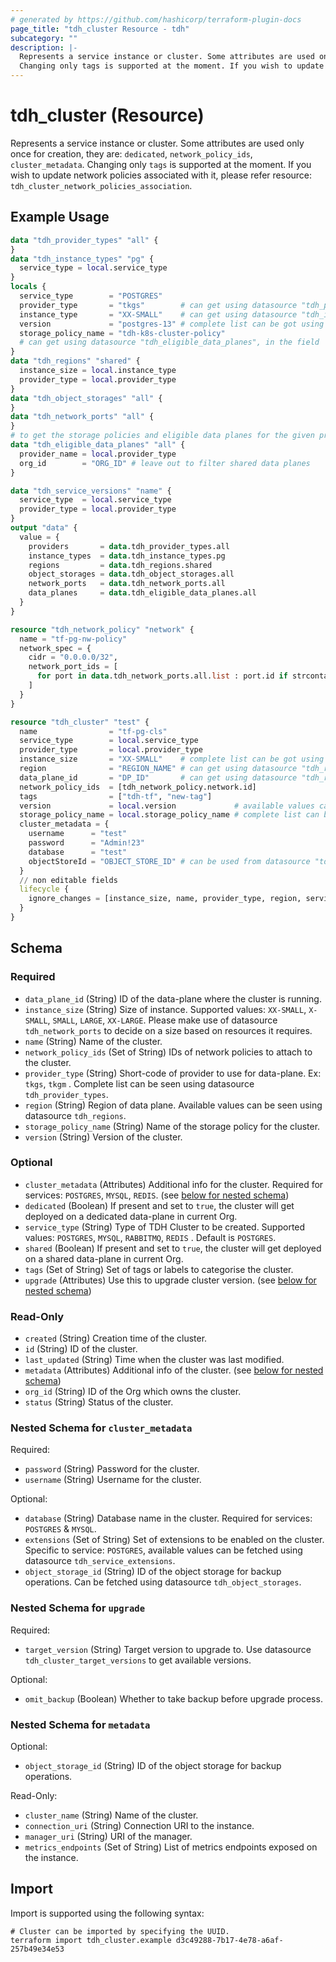 ```yaml
---
# generated by https://github.com/hashicorp/terraform-plugin-docs
page_title: "tdh_cluster Resource - tdh"
subcategory: ""
description: |-
  Represents a service instance or cluster. Some attributes are used only once for creation, they are: dedicated, network_policy_ids, cluster_metadata.
  Changing only tags is supported at the moment. If you wish to update network policies associated with it, please refer resource: tdh_cluster_network_policies_association.
---
```


# tdh_cluster (Resource)

Represents a service instance or cluster. Some attributes are used only once for creation, they are: `dedicated`, `network_policy_ids`, `cluster_metadata`.
Changing only `tags` is supported at the moment. If you wish to update network policies associated with it, please refer resource: `tdh_cluster_network_policies_association`.

## Example Usage

```terraform
data "tdh_provider_types" "all" {
}
data "tdh_instance_types" "pg" {
  service_type = local.service_type
}
locals {
  service_type        = "POSTGRES"
  provider_type       = "tkgs"        # can get using datasource "tdh_provider_types"
  instance_type       = "XX-SMALL"    # can get using datasource "tdh_instance_types"
  version             = "postgres-13" # complete list can be got using datasource "tdh_service_versions"
  storage_policy_name = "tdh-k8s-cluster-policy"
  # can get using datasource "tdh_eligible_data_planes", in the field 'list'
}
data "tdh_regions" "shared" {
  instance_size = local.instance_type
  provider_type = local.provider_type
}
data "tdh_object_storages" "all" {
}
data "tdh_network_ports" "all" {
}
# to get the storage policies and eligible data planes for the given provider, although it may not be available if given size doesn't meet resource requirement in this data plane
data "tdh_eligible_data_planes" "all" {
  provider_name = local.provider_type
  org_id        = "ORG_ID" # leave out to filter shared data planes
}

data "tdh_service_versions" "name" {
  service_type  = local.service_type
  provider_type = local.provider_type
}
output "data" {
  value = {
    providers       = data.tdh_provider_types.all
    instance_types  = data.tdh_instance_types.pg
    regions         = data.tdh_regions.shared
    object_storages = data.tdh_object_storages.all
    network_ports   = data.tdh_network_ports.all
    data_planes     = data.tdh_eligible_data_planes.all
  }
}

resource "tdh_network_policy" "network" {
  name = "tf-pg-nw-policy"
  network_spec = {
    cidr = "0.0.0.0/32",
    network_port_ids = [
      for port in data.tdh_network_ports.all.list : port.id if strcontains(port.id, "postgres")
    ]
  }
}

resource "tdh_cluster" "test" {
  name                = "tf-pg-cls"
  service_type        = local.service_type
  provider_type       = local.provider_type
  instance_size       = "XX-SMALL"    # complete list can be got using datasource "tdh_instance_types"
  region              = "REGION_NAME" # can get using datasource "tdh_regions"
  data_plane_id       = "DP_ID"       # can get using datasource "tdh_regions" based on instance size selected there
  network_policy_ids  = [tdh_network_policy.network.id]
  tags                = ["tdh-tf", "new-tag"]
  version             = local.version             # available values can be fetched using datasource "tdh_service_versions"
  storage_policy_name = local.storage_policy_name # complete list can be got using datasource "tdh_eligible_data_planes"
  cluster_metadata = {
    username      = "test"
    password      = "Admin!23"
    database      = "test"
    objectStoreId = "OBJECT_STORE_ID" # can be used from datasource "tdh_object_storages"
  }
  // non editable fields
  lifecycle {
    ignore_changes = [instance_size, name, provider_type, region, service_type]
  }
}
```

<!-- schema generated by tfplugindocs -->
## Schema

### Required

- `data_plane_id` (String) ID of the data-plane where the cluster is running.
- `instance_size` (String) Size of instance. Supported values: `XX-SMALL`, `X-SMALL`, `SMALL`, `LARGE`, `XX-LARGE`.
Please make use of datasource `tdh_network_ports` to decide on a size based on resources it requires.
- `name` (String) Name of the cluster.
- `network_policy_ids` (Set of String) IDs of network policies to attach to the cluster.
- `provider_type` (String) Short-code of provider to use for data-plane. Ex: `tkgs`, `tkgm` . Complete list can be seen using datasource `tdh_provider_types`.
- `region` (String) Region of data plane. Available values can be seen using datasource `tdh_regions`.
- `storage_policy_name` (String) Name of the storage policy for the cluster.
- `version` (String) Version of the cluster.

### Optional

- `cluster_metadata` (Attributes) Additional info for the cluster. Required for services: `POSTGRES`, `MYSQL`, `REDIS`. (see [below for nested schema](#nestedatt--cluster_metadata))
- `dedicated` (Boolean) If present and set to `true`, the cluster will get deployed on a dedicated data-plane in current Org.
- `service_type` (String) Type of TDH Cluster to be created. Supported values: `POSTGRES`, `MYSQL`, `RABBITMQ`, `REDIS` .
 Default is `POSTGRES`.
- `shared` (Boolean) If present and set to `true`, the cluster will get deployed on a shared data-plane in current Org.
- `tags` (Set of String) Set of tags or labels to categorise the cluster.
- `upgrade` (Attributes) Use this to upgrade cluster version. (see [below for nested schema](#nestedatt--upgrade))

### Read-Only

- `created` (String) Creation time of the cluster.
- `id` (String) ID of the cluster.
- `last_updated` (String) Time when the cluster was last modified.
- `metadata` (Attributes) Additional info of the cluster. (see [below for nested schema](#nestedatt--metadata))
- `org_id` (String) ID of the Org which owns the cluster.
- `status` (String) Status of the cluster.

<a id="nestedatt--cluster_metadata"></a>
### Nested Schema for `cluster_metadata`

Required:

- `password` (String) Password for the cluster.
- `username` (String) Username for the cluster.

Optional:

- `database` (String) Database name in the cluster. Required for services: `POSTGRES` & `MYSQL`.
- `extensions` (Set of String) Set of extensions to be enabled on the cluster. Specific to service: `POSTGRES`, available values can be fetched using datasource `tdh_service_extensions`.
- `object_storage_id` (String) ID of the object storage for backup operations. Can be fetched using datasource `tdh_object_storages`.


<a id="nestedatt--upgrade"></a>
### Nested Schema for `upgrade`

Required:

- `target_version` (String) Target version to upgrade to. Use datasource `tdh_cluster_target_versions` to get available versions.

Optional:

- `omit_backup` (Boolean) Whether to take backup before upgrade process.


<a id="nestedatt--metadata"></a>
### Nested Schema for `metadata`

Optional:

- `object_storage_id` (String) ID of the object storage for backup operations.

Read-Only:

- `cluster_name` (String) Name of the cluster.
- `connection_uri` (String) Connection URI to the instance.
- `manager_uri` (String) URI of the manager.
- `metrics_endpoints` (Set of String) List of metrics endpoints exposed on the instance.

## Import

Import is supported using the following syntax:

```shell
# Cluster can be imported by specifying the UUID.
terraform import tdh_cluster.example d3c49288-7b17-4e78-a6af-257b49e34e53
```
